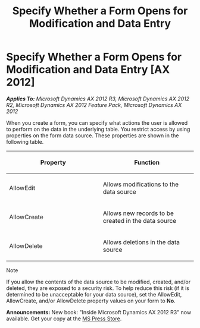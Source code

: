 ﻿---
title: Specify Whether a Form Opens for Modification and Data Entry
TOCTitle: Specify Whether a Form Opens for Modification and Data Entry
ms:assetid: 4d3bbfce-1802-4827-ad21-dea52d9137a0
ms:mtpsurl: https://msdn.microsoft.com/en-us/library/Aa629126(v=AX.60)
ms:contentKeyID: 35243409
ms.date: 05/18/2015
mtps_version: v=AX.60
---

# Specify Whether a Form Opens for Modification and Data Entry [AX 2012]


_**Applies To:** Microsoft Dynamics AX 2012 R3, Microsoft Dynamics AX 2012 R2, Microsoft Dynamics AX 2012 Feature Pack, Microsoft Dynamics AX 2012_

When you create a form, you can specify what actions the user is allowed to perform on the data in the underlying table. You restrict access by using properties on the form data source. These properties are shown in the following table.

<table>
<colgroup>
<col style="width: 50%" />
<col style="width: 50%" />
</colgroup>
<thead>
<tr class="header">
<th><p>Property</p></th>
<th><p>Function</p></th>
</tr>
</thead>
<tbody>
<tr class="odd">
<td><p>AllowEdit</p></td>
<td><p>Allows modifications to the data source</p></td>
</tr>
<tr class="even">
<td><p>AllowCreate</p></td>
<td><p>Allows new records to be created in the data source</p></td>
</tr>
<tr class="odd">
<td><p>AllowDelete</p></td>
<td><p>Allows deletions in the data source</p></td>
</tr>
</tbody>
</table>



> [!NOTE]
> <P>If you allow the contents of the data source to be modified, created, and/or deleted, they are exposed to a security risk. To help reduce this risk (if it is determined to be unacceptable for your data source), set the AllowEdit, AllowCreate, and/or AllowDelete property values on your form to <STRONG>No</STRONG>.</P>


  
**Announcements:** New book: "Inside Microsoft Dynamics AX 2012 R3" now available. Get your copy at the [MS Press Store](https://www.microsoftpressstore.com/store/inside-microsoft-dynamics-ax-2012-r3-9780735685109).


